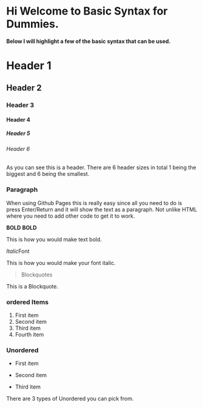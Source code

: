 # Hi Welcome to Basic Syntax for Dummies.

#### Below I will highlight a few of the basic syntax that can be used. 


# Header 1 
## Header 2
### Header 3
#### Header 4
##### Header 5
###### Header 6

As you can see this is a header. There are 6 header sizes in total 1 being the biggest and 6 being the smallest. 



### Paragraph

When using Github Pages this is really easy since all you need to do is press Enter/Return and it will show the text as a paragraph. Not unlike HTML where you need to add other code to get it to work. 


**BOLD** __BOLD__

This is how you would make text bold. 

*Italic*Font

This is how you would make your font italic.


> Blockquotes 

This is a Blockquote. 

### ordered Items 

1. First item
2. Second item
3. Third item
4. Fourth item


### Unordered 

* First item
- Second item
+ Third item

There are 3 types of Unordered you can pick from. 






